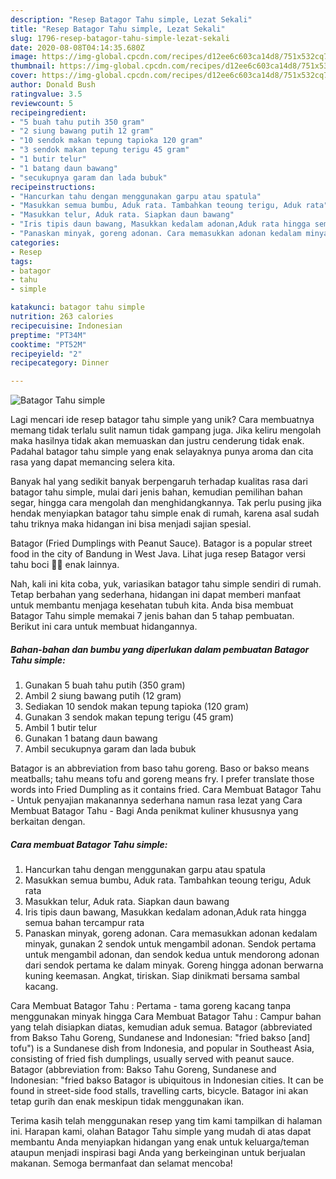 ```yaml
---
description: "Resep Batagor Tahu simple, Lezat Sekali"
title: "Resep Batagor Tahu simple, Lezat Sekali"
slug: 1796-resep-batagor-tahu-simple-lezat-sekali
date: 2020-08-08T04:14:35.680Z
image: https://img-global.cpcdn.com/recipes/d12ee6c603ca14d8/751x532cq70/batagor-tahu-simple-foto-resep-utama.jpg
thumbnail: https://img-global.cpcdn.com/recipes/d12ee6c603ca14d8/751x532cq70/batagor-tahu-simple-foto-resep-utama.jpg
cover: https://img-global.cpcdn.com/recipes/d12ee6c603ca14d8/751x532cq70/batagor-tahu-simple-foto-resep-utama.jpg
author: Donald Bush
ratingvalue: 3.5
reviewcount: 5
recipeingredient:
- "5 buah tahu putih 350 gram"
- "2 siung bawang putih 12 gram"
- "10 sendok makan tepung tapioka 120 gram"
- "3 sendok makan tepung terigu 45 gram"
- "1 butir telur"
- "1 batang daun bawang"
- "secukupnya garam dan lada bubuk"
recipeinstructions:
- "Hancurkan tahu dengan menggunakan garpu atau spatula"
- "Masukkan semua bumbu, Aduk rata. Tambahkan teoung terigu, Aduk rata"
- "Masukkan telur, Aduk rata. Siapkan daun bawang"
- "Iris tipis daun bawang, Masukkan kedalam adonan,Aduk rata hingga semua bahan tercampur rata"
- "Panaskan minyak, goreng adonan. Cara memasukkan adonan kedalam minyak, gunakan 2 sendok untuk mengambil adonan. Sendok pertama untuk mengambil adonan, dan sendok kedua untuk mendorong adonan dari sendok pertama ke dalam minyak. Goreng hingga adonan berwarna kuning keemasan. Angkat, tiriskan. Siap dinikmati bersama sambal kacang."
categories:
- Resep
tags:
- batagor
- tahu
- simple

katakunci: batagor tahu simple 
nutrition: 263 calories
recipecuisine: Indonesian
preptime: "PT34M"
cooktime: "PT52M"
recipeyield: "2"
recipecategory: Dinner

---
```



![Batagor Tahu simple](https://img-global.cpcdn.com/recipes/d12ee6c603ca14d8/751x532cq70/batagor-tahu-simple-foto-resep-utama.jpg)

Lagi mencari ide resep batagor tahu simple yang unik? Cara membuatnya memang tidak terlalu sulit namun tidak gampang juga. Jika keliru mengolah maka hasilnya tidak akan memuaskan dan justru cenderung tidak enak. Padahal batagor tahu simple yang enak selayaknya punya aroma dan cita rasa yang dapat memancing selera kita.

Banyak hal yang sedikit banyak berpengaruh terhadap kualitas rasa dari batagor tahu simple, mulai dari jenis bahan, kemudian pemilihan bahan segar, hingga cara mengolah dan menghidangkannya. Tak perlu pusing jika hendak menyiapkan batagor tahu simple enak di rumah, karena asal sudah tahu triknya maka hidangan ini bisa menjadi sajian spesial.

Batagor (Fried Dumplings with Peanut Sauce). Batagor is a popular street food in the city of Bandung in West Java. Lihat juga resep Batagor versi tahu boci 🍲😍 enak lainnya.


Nah, kali ini kita coba, yuk, variasikan batagor tahu simple sendiri di rumah. Tetap berbahan yang sederhana, hidangan ini dapat memberi manfaat untuk membantu menjaga kesehatan tubuh kita. Anda bisa membuat Batagor Tahu simple memakai 7 jenis bahan dan 5 tahap pembuatan. Berikut ini cara untuk membuat hidangannya.

<!--inarticleads1-->

##### Bahan-bahan dan bumbu yang diperlukan dalam pembuatan Batagor Tahu simple:

1. Gunakan 5 buah tahu putih (350 gram)
1. Ambil 2 siung bawang putih (12 gram)
1. Sediakan 10 sendok makan tepung tapioka (120 gram)
1. Gunakan 3 sendok makan tepung terigu (45 gram)
1. Ambil 1 butir telur
1. Gunakan 1 batang daun bawang
1. Ambil secukupnya garam dan lada bubuk


Batagor is an abbreviation from baso tahu goreng. Baso or bakso means meatballs; tahu means tofu and goreng means fry. I prefer translate those words into Fried Dumpling as it contains fried. Cara Membuat Batagor Tahu - Untuk penyajian makanannya sederhana namun rasa lezat yang Cara Membuat Batagor Tahu - Bagi Anda penikmat kuliner khususnya yang berkaitan dengan. 

<!--inarticleads2-->

##### Cara membuat Batagor Tahu simple:

1. Hancurkan tahu dengan menggunakan garpu atau spatula
1. Masukkan semua bumbu, Aduk rata. Tambahkan teoung terigu, Aduk rata
1. Masukkan telur, Aduk rata. Siapkan daun bawang
1. Iris tipis daun bawang, Masukkan kedalam adonan,Aduk rata hingga semua bahan tercampur rata
1. Panaskan minyak, goreng adonan. Cara memasukkan adonan kedalam minyak, gunakan 2 sendok untuk mengambil adonan. Sendok pertama untuk mengambil adonan, dan sendok kedua untuk mendorong adonan dari sendok pertama ke dalam minyak. Goreng hingga adonan berwarna kuning keemasan. Angkat, tiriskan. Siap dinikmati bersama sambal kacang.


Cara Membuat Batagor Tahu : Pertama - tama goreng kacang tanpa menggunakan minyak hingga Cara Membuat Batagor Tahu : Campur bahan yang telah disiapkan diatas, kemudian aduk semua. Batagor (abbreviated from Bakso Tahu Goreng, Sundanese and Indonesian: &#34;fried bakso [and] tofu&#34;) is a Sundanese dish from Indonesia, and popular in Southeast Asia, consisting of fried fish dumplings, usually served with peanut sauce. Batagor (abbreviation from: Bakso Tahu Goreng, Sundanese and Indonesian: &#34;fried bakso Batagor is ubiquitous in Indonesian cities. It can be found in street-side food stalls, travelling carts, bicycle. Batagor ini akan tetap gurih dan enak meskipun tidak menggunakan ikan. 

Terima kasih telah menggunakan resep yang tim kami tampilkan di halaman ini. Harapan kami, olahan Batagor Tahu simple yang mudah di atas dapat membantu Anda menyiapkan hidangan yang enak untuk keluarga/teman ataupun menjadi inspirasi bagi Anda yang berkeinginan untuk berjualan makanan. Semoga bermanfaat dan selamat mencoba!
